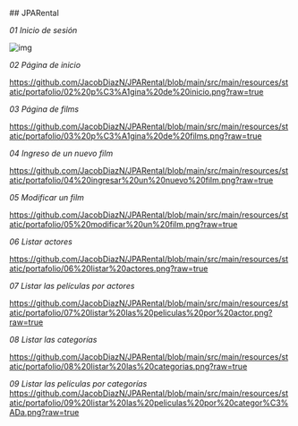 ##   J P A R e n t a l 

*01 Inicio de sesión*

![img](../../resources/static/portafolio/01%20inicio%20de%20sesi%C3%B3n.png)

*02 Página de inicio*

https://github.com/JacobDiazN/JPARental/blob/main/src/main/resources/static/portafolio/02%20p%C3%A1gina%20de%20inicio.png?raw=true

*03 Página de films*

https://github.com/JacobDiazN/JPARental/blob/main/src/main/resources/static/portafolio/03%20p%C3%A1gina%20de%20films.png?raw=true

*04 Ingreso de un nuevo film*

https://github.com/JacobDiazN/JPARental/blob/main/src/main/resources/static/portafolio/04%20ingresar%20un%20nuevo%20film.png?raw=true

*05 Modificar un film*

https://github.com/JacobDiazN/JPARental/blob/main/src/main/resources/static/portafolio/05%20modificar%20un%20film.png?raw=true

*06 Listar actores*

https://github.com/JacobDiazN/JPARental/blob/main/src/main/resources/static/portafolio/06%20listar%20actores.png?raw=true

*07 Listar las películas por actores*

https://github.com/JacobDiazN/JPARental/blob/main/src/main/resources/static/portafolio/07%20listar%20las%20peliculas%20por%20actor.png?raw=true

*08 Listar las categorías*

https://github.com/JacobDiazN/JPARental/blob/main/src/main/resources/static/portafolio/08%20listar%20las%20categorias.png?raw=true

*09 Listar las películas por categorías*
 
https://github.com/JacobDiazN/JPARental/blob/main/src/main/resources/static/portafolio/09%20listar%20las%20peliculas%20por%20categor%C3%ADa.png?raw=true
